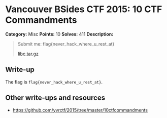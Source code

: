 # Vancouver BSides CTF 2015: 10 CTF Commandments

**Category:** Misc
**Points:** 10
**Solves:** 411
**Description:** 

> Submit me: flag{never_hack_where_u_rest_at}
> 
> [libc.tar.gz](libc.tar.gz)

## Write-up

The flag is `flag{never_hack_where_u_rest_at}`.

## Other write-ups and resources

* <https://github.com/yvrctf/2015/tree/master/10ctfcommandments>